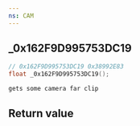 ```yaml
---
ns: CAM
---
```

## _0x162F9D995753DC19

```c
// 0x162F9D995753DC19 0x38992E83
float _0x162F9D995753DC19();
```

```
gets some camera far clip  
```

## Return value
